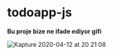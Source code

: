 # todoapp-js

<b>Bu proje bize ne ifade ediyor gifi</b>

![Kapture 2020-04-12 at 20 21 08](https://user-images.githubusercontent.com/25962055/79075849-f22fa400-7cfd-11ea-8f0b-4b5b65ddd8ad.gif)
